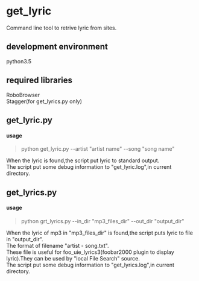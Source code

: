 # get_lyric
Command line tool to retrive lyric from sites.  

## development environment
python3.5  

## required libraries
RoboBrowser  
Stagger(for get_lyrics.py only)

## get_lyric.py
#### usage
>python get_lyric.py --artist "artist name" --song "song name"

When the lyric is found,the script put lyric to standard output.  
The script put some debug information to "get_lyric.log",in current directory.

## get_lyrics.py
#### usage
>python grt_lyrics.py --in_dir "mp3_files_dir" --out_dir "output_dir"

When the lyric of mp3 in "mp3_files_dir" is found,the script puts lyric to file in "output_dir".  
The format of filename "artist - song.txt".  
These file is useful for foo_uie_lyrics3(foobar2000 plugin to display lyric).They can be used by "local File Search" source.  
The script put some debug information to "get_lyrics.log",in current directory.
